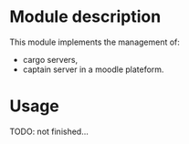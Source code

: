 # Module description

This module implements the management of:
- cargo servers,
- captain server
in a moodle plateform.

# Usage

TODO: not finished...


